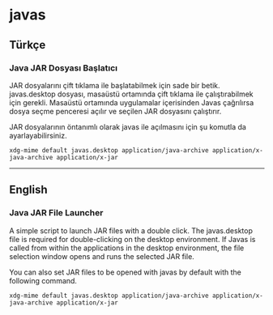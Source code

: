 # javas

## Türkçe

### Java JAR Dosyası Başlatıcı
JAR dosyalarını çift tıklama ile başlatabilmek için sade bir betik.
javas.desktop dosyası, masaüstü ortamında çift tıklama ile çalıştırabilmek için gerekli.
Masaüstü ortamında uygulamalar içerisinden Javas çağrılırsa dosya seçme penceresi açılır ve seçilen JAR dosyasını çalıştırır.

JAR dosyalarının öntanımlı olarak javas ile açılmasını için şu komutla da ayarlayabilirsiniz.

`xdg-mime default javas.desktop application/java-archive application/x-java-archive application/x-jar`

---

## English

### Java JAR File Launcher
A simple script to launch JAR files with a double click.
The javas.desktop file is required for double-clicking on the desktop environment.
If Javas is called from within the applications in the desktop environment, the file selection window opens and runs the selected JAR file.

You can also set JAR files to be opened with javas by default with the following command.

`xdg-mime default javas.desktop application/java-archive application/x-java-archive application/x-jar`

